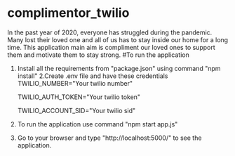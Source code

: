 # complimentor_twilio
In the past year of 2020, everyone has struggled during the pandemic. Many lost their loved one and all of us has to stay inside our home for a long time. This application main aim is
compliment our loved ones to support them and motivate them to stay strong. 
#To run the application
1. Install all the requirements from "package.json" using command "npm install"
2.Create .env file and have these credentials
    TWILIO_NUMBER="Your twilio number"
    
    TWILIO_AUTH_TOKEN="Your twilio token"
    
    TWILIO_ACCOUNT_SID="Your twilio sid"
3. To run the application use command "npm start app.js" 
4. Go to your browser and type "http://localhost:5000/" to see the application.
